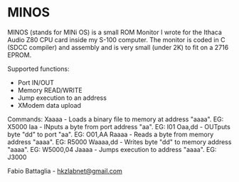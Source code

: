MINOS
================


MINOS (stands for MINi OS) is a small ROM Monitor I wrote for the Ithaca Audio Z80 CPU card inside my S-100 computer.
The monitor is coded in C (SDCC compiler) and assembly and is very small (under 2K) to fit on a 2716 EPROM.

Supported functions:
* Port IN/OUT
* Memory READ/WRITE
* Jump execution to an address
* XModem data upload

Commands:
Xaaaa		- Loads a binary file to memory at address "aaaa". EG: X5000
Iaa			- INputs a byte from port address "aa". EG: I01
Oaa,dd		- OUTputs byte "dd" to port "aa". EG: O01,AA
Raaaa		- Reads a byte from memory address "aaaa". EG: R5000
Waaaa,dd	- Writes byte "dd" to memory address "aaaa". EG: W5000,04
Jaaaa		- Jumps execution to address "aaaa". EG: J3000

Fabio Battaglia - hkzlabnet@gmail.com
